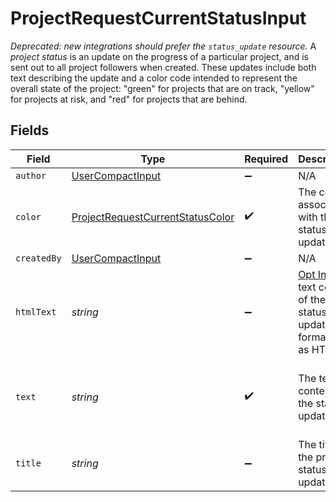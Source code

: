 # ProjectRequestCurrentStatusInput

*Deprecated: new integrations should prefer the `status_update` resource.*
A *project status* is an update on the progress of a particular project, and is sent out to all project followers when created. These updates include both text describing the update and a color code intended to represent the overall state of the project: "green" for projects that are on track, "yellow" for projects at risk, and "red" for projects that are behind.


## Fields

| Field                                                                                                | Type                                                                                                 | Required                                                                                             | Description                                                                                          | Example                                                                                              |
| ---------------------------------------------------------------------------------------------------- | ---------------------------------------------------------------------------------------------------- | ---------------------------------------------------------------------------------------------------- | ---------------------------------------------------------------------------------------------------- | ---------------------------------------------------------------------------------------------------- |
| `author`                                                                                             | [UserCompactInput](../../models/shared/usercompactinput.md)                                          | :heavy_minus_sign:                                                                                   | N/A                                                                                                  |                                                                                                      |
| `color`                                                                                              | [ProjectRequestCurrentStatusColor](../../models/shared/projectrequestcurrentstatuscolor.md)          | :heavy_check_mark:                                                                                   | The color associated with the status update.                                                         |                                                                                                      |
| `createdBy`                                                                                          | [UserCompactInput](../../models/shared/usercompactinput.md)                                          | :heavy_minus_sign:                                                                                   | N/A                                                                                                  |                                                                                                      |
| `htmlText`                                                                                           | *string*                                                                                             | :heavy_minus_sign:                                                                                   | [Opt In](/docs/input-output-options). The text content of the status update with formatting as HTML. | <body>The project <strong>is</strong> moving forward according to plan...</body>                     |
| `text`                                                                                               | *string*                                                                                             | :heavy_check_mark:                                                                                   | The text content of the status update.                                                               | The project is moving forward according to plan...                                                   |
| `title`                                                                                              | *string*                                                                                             | :heavy_minus_sign:                                                                                   | The title of the project status update.                                                              | Status Update - Jun 15                                                                               |